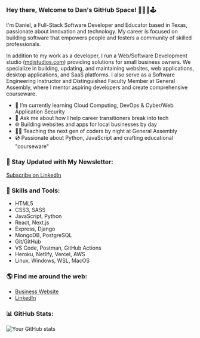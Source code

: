 <!--
**myDeveloperJourney/myDeveloperJourney** is a ✨ _special_ ✨ repository because its `README.md` (this file) appears on your GitHub profile. -->

### Hey there, Welcome to Dan's GitHub Space! 👨🏼‍💻🕹️

I'm Daniel, a Full-Stack Software Developer and Educator based in Texas, passionate about innovation and technology. My career is focused on building software that empowers people and fosters a community of skilled professionals.

In addition to my work as a developer, I run a Web/Software Development studio ([mdjstudios.com](https://mdjstudios.com)) providing solutions for small business owners. We specialize in building, updating, and maintaining websites, web applications, desktop applications, and SaaS platforms. I also serve as a Software Engineering Instructor and Distinguished Faculty Member at General Assembly, where I mentor aspiring developers and create comprehensive courseware.

- 🌱 I’m currently learning Cloud Computing, DevOps & Cyber/Web Application Security
- 💬 Ask me about how I help career transitioners break into tech
- 🌐 Building websites and apps for local businesses by day
- 🧑‍🏫 Teaching the next gen of coders by night at General Assembly
- 💿 Passionate about Python, JavaScript and crafting educational "courseware"

### 💌 Stay Updated with My Newsletter:

<a href="https://www.linkedin.com/build-relation/newsletter-follow?entityUrn=7037147055806439424" target="_blank">Subscribe on LinkedIn</a>

### 🚀 Skills and Tools:

<ul>
  <li>HTML5</li>
  <li>CSS3, SASS</li>
  <li>JavaScript, Python</li>
  <li>React, Next.js</li>
  <li>Express, Django</li>
  <li>MongoDB, PostgreSQL</li>
  <li>Git/GitHub</li>
  <li>VS Code, Postman, GitHub Actions</li>
  <li>Heroku, Netlify, Vercel, AWS</li>
  <li>Linux, Windows, WSL, MacOS</li>
</ul>

### 🌎 Find me around the web:

- [Business Website](https://mdjstudios.com)
- [LinkedIn](https://www.linkedin.com/in/daniel-j-scott/)

### 📊 GitHub Stats:

![Your GitHub stats](https://github-readme-stats.vercel.app/api?username=myDeveloperJourney&show_icons=true&theme=dark)

